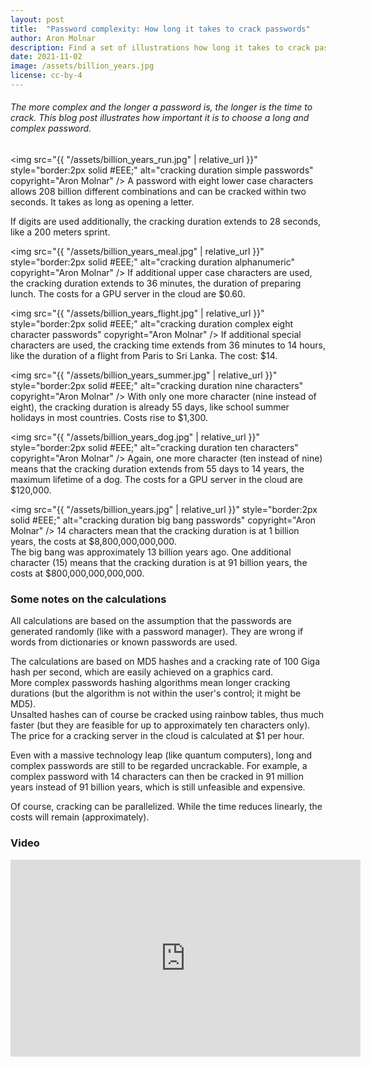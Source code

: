 ```yaml
---
layout: post
title:  "Password complexity: How long it takes to crack passwords"
author: Aron Molnar
description: Find a set of illustrations how long it takes to crack passwords with different complexities.
date: 2021-11-02
image: /assets/billion_years.jpg
license: cc-by-4
---
```

###### The more complex and the longer a password is, the longer is the time to crack. This blog post illustrates how important it is to choose a long and complex password.

<img src="{{ "/assets/billion_years_run.jpg" | relative_url }}" style="border:2px solid #EEE;" alt="cracking duration simple passwords" copyright="Aron Molnar" />
A password with eight lower case characters allows 208 billion different combinations and can be cracked within two seconds. It takes as long as opening a letter.

If digits are used additionally, the cracking duration extends to 28 seconds, like a 200 meters sprint.

<img src="{{ "/assets/billion_years_meal.jpg" | relative_url }}" style="border:2px solid #EEE;" alt="cracking duration alphanumeric" copyright="Aron Molnar" />
If additional upper case characters are used, the cracking duration extends to 36 minutes, the duration of preparing lunch. The costs for a GPU server in the cloud are $0.60.

<img src="{{ "/assets/billion_years_flight.jpg" | relative_url }}" style="border:2px solid #EEE;" alt="cracking duration complex eight character passwords" copyright="Aron Molnar" />
If additional special characters are used, the cracking time extends from 36 minutes to 14 hours, like the duration of a flight from Paris to Sri Lanka. The cost: $14.

<img src="{{ "/assets/billion_years_summer.jpg" | relative_url }}" style="border:2px solid #EEE;" alt="cracking duration nine characters" copyright="Aron Molnar" />
With only one more character (nine instead of eight), the cracking duration is already 55 days, like school summer holidays in most countries. Costs rise to $1,300.

<img src="{{ "/assets/billion_years_dog.jpg" | relative_url }}" style="border:2px solid #EEE;" alt="cracking duration ten characters" copyright="Aron Molnar" />
Again, one more character (ten instead of nine) means that the cracking duration extends from 55 days to 14 years, the maximum lifetime of a dog. The costs for a GPU server in the cloud are $120,000.

<img src="{{ "/assets/billion_years.jpg" | relative_url }}" style="border:2px solid #EEE;" alt="cracking duration big bang passwords" copyright="Aron Molnar" />
14 characters mean that the cracking duration is at 1 billion years, the costs at $8,800,000,000,000.  
The big bang was approximately 13 billion years ago. One additional character (15) means that the cracking duration is at 91 billion years, the costs at $800,000,000,000,000.

### Some notes on the calculations
All calculations are based on the assumption that the passwords are generated randomly (like with a password manager). They are wrong if words from dictionaries or known passwords are used.

The calculations are based on MD5 hashes and a cracking rate of 100 Giga hash per second, which are easily achieved on a graphics card.  
More complex passwords hashing algorithms mean longer cracking durations (but the algorithm is not within the user's control; it might be MD5).  
Unsalted hashes can of course be cracked using rainbow tables, thus much faster (but they are feasible for up to approximately ten characters only).  
The price for a cracking server in the cloud is calculated at $1 per hour.

Even with a massive technology leap (like quantum computers), long and complex passwords are still to be regarded uncrackable. For example, a complex password with 14 characters can then be cracked in 91 million years instead of 91 billion years, which is still unfeasible and expensive.

Of course, cracking can be parallelized. While the time reduces linearly, the costs will remain (approximately).

### Video
<iframe width="560" height="315" src="https://www.youtube.com/embed/BT94-f3zpFM" title="YouTube video player" frameborder="0" allow="accelerometer; autoplay; clipboard-write; encrypted-media; gyroscope; picture-in-picture" allowfullscreen></iframe>